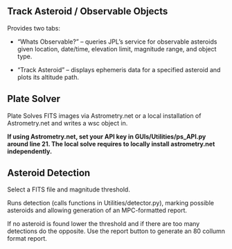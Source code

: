 ## Track Asteroid / Observable Objects
Provides two tabs:

- “Whats Observable?” – queries JPL’s service for observable asteroids given location, date/time, elevation limit, magnitude range, and object type.

- “Track Asteroid” – displays ephemeris data for a specified asteroid and plots its altitude path.
## Plate Solver

Plate Solves FITS images via Astrometry.net or a local installation of Astrometry.net and writes a wsc object in.

**If using Astrometry.net, set your API key in GUIs/Utilities/ps_API.py around line 21.
The local solve requires to locally install astrometry.net independently.**

## Asteroid Detection

Select a FITS file and magnitude threshold.

Runs detection (calls functions in Utilities/detector.py), marking possible asteroids and allowing generation of an MPC-formatted report.

If no asteroid is found lower the threshold and if there are too many detections do the opposite. 
Use the report button to generate an 80 collumn format report.
